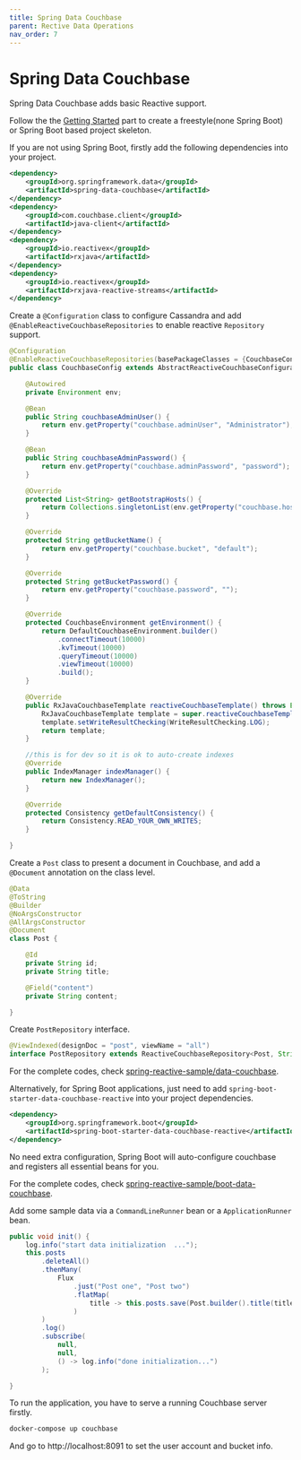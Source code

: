 ```yaml
---
title: Spring Data Couchbase
parent: Rective Data Operations
nav_order: 7
---
```


# Spring Data Couchbase


Spring Data Couchbase adds basic Reactive support.


Follow the the [Getting Started](./start) part to create a freestyle(none Spring Boot) or Spring Boot based project skeleton.

If you are not using Spring Boot, firstly add the following dependencies into your project.

```xml
<dependency>
	<groupId>org.springframework.data</groupId>
	<artifactId>spring-data-couchbase</artifactId>
</dependency>
<dependency>
	<groupId>com.couchbase.client</groupId>
	<artifactId>java-client</artifactId>
</dependency>
<dependency>
	<groupId>io.reactivex</groupId>
	<artifactId>rxjava</artifactId>
</dependency>
<dependency>
	<groupId>io.reactivex</groupId>
	<artifactId>rxjava-reactive-streams</artifactId>
</dependency>
```

Create a `@Configuration` class to configure Cassandra and add `@EnableReactiveCouchbaseRepositories` to enable reactive `Repository` support.

```java
@Configuration
@EnableReactiveCouchbaseRepositories(basePackageClasses = {CouchbaseConfig.class})
public class CouchbaseConfig extends AbstractReactiveCouchbaseConfiguration {

    @Autowired
    private Environment env;

    @Bean
    public String couchbaseAdminUser() {
        return env.getProperty("couchbase.adminUser", "Administrator");
    }

    @Bean
    public String couchbaseAdminPassword() {
        return env.getProperty("couchbase.adminPassword", "password");
    }

    @Override
    protected List<String> getBootstrapHosts() {
        return Collections.singletonList(env.getProperty("couchbase.host", "127.0.0.1"));
    }

    @Override
    protected String getBucketName() {
        return env.getProperty("couchbase.bucket", "default");
    }

    @Override
    protected String getBucketPassword() {
        return env.getProperty("couchbase.password", "");
    }

    @Override
    protected CouchbaseEnvironment getEnvironment() {
        return DefaultCouchbaseEnvironment.builder()
            .connectTimeout(10000)
            .kvTimeout(10000)
            .queryTimeout(10000)
            .viewTimeout(10000)
            .build();
    }

    @Override
    public RxJavaCouchbaseTemplate reactiveCouchbaseTemplate() throws Exception {
        RxJavaCouchbaseTemplate template = super.reactiveCouchbaseTemplate();
        template.setWriteResultChecking(WriteResultChecking.LOG);
        return template;
    }

    //this is for dev so it is ok to auto-create indexes
    @Override
    public IndexManager indexManager() {
        return new IndexManager();
    }

    @Override
    protected Consistency getDefaultConsistency() {
        return Consistency.READ_YOUR_OWN_WRITES;
    }

}
```

Create a `Post` class to present a document in Couchbase, and add a `@Document` annotation on the class level.

```java
@Data
@ToString
@Builder
@NoArgsConstructor
@AllArgsConstructor
@Document
class Post {

    @Id
    private String id;
    private String title;

    @Field("content")
    private String content;

}
```

Create `PostRepository` interface.

```java
@ViewIndexed(designDoc = "post", viewName = "all")
interface PostRepository extends ReactiveCouchbaseRepository<Post, String>{}
```

For the complete codes, check [spring-reactive-sample/data-couchbase](https://github.com/hantsy/spring-reactive-sample/blob/master/data-couchbase).

Alternatively, for Spring Boot applications, just need to add `spring-boot-starter-data-couchbase-reactive` into your project dependencies.

```xml
<dependency>
	<groupId>org.springframework.boot</groupId>
	<artifactId>spring-boot-starter-data-couchbase-reactive</artifactId>
</dependency>
```

No need extra configuration, Spring Boot will auto-configure couchbase and registers all essential beans for you.

For the complete codes, check [spring-reactive-sample/boot-data-couchbase](https://github.com/hantsy/spring-reactive-sample/blob/master/boot-data-couchbase).

Add some sample data via a `CommandLineRunner` bean or a `ApplicationRunner` bean.

```java
public void init() {
	log.info("start data initialization  ...");
	this.posts
		.deleteAll()
		.thenMany(
			Flux
				.just("Post one", "Post two")
				.flatMap(
					title -> this.posts.save(Post.builder().title(title).content("content of " + title).build())
				)
		)
		.log()
		.subscribe(
			null,
			null,
			() -> log.info("done initialization...")
		);

}
```

To run the application, you have to serve a running Couchbase server firstly.

```bash
docker-compose up couchbase
```

And go to http://localhost:8091 to set the user account and bucket info.



